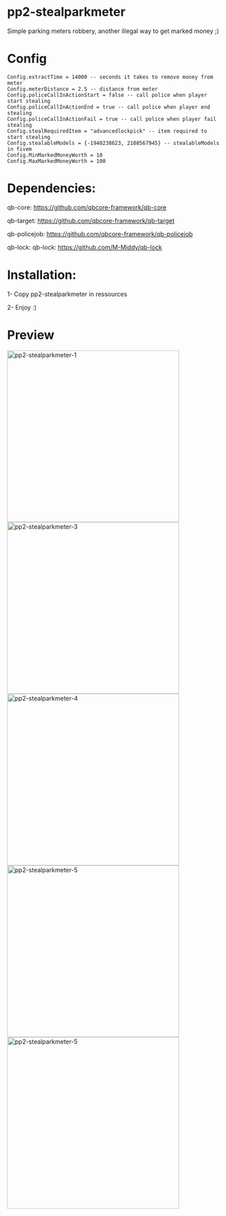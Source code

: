 # pp2-stealparkmeter
Simple parking meters robbery, another illegal way to get marked money ;)

# Config
```
Config.extractTime = 14000 -- seconds it takes to remove money from meter
Config.meterDistance = 2.5 -- distance from meter
Config.policeCallInActionStart = false -- call police when player start stealing
Config.policeCallInActionEnd = true -- call police when player end stealing
Config.policeCallInActionFail = true -- call police when player fail stealing
Config.stealRequiredItem = "advancedlockpick" -- item required to start stealing
Config.stealableModels = {-1940238623, 2108567945} -- stealableModels in fivem
Config.MinMarkedMoneyWorth = 10
Config.MaxMarkedMoneyWorth = 100
```

# Dependencies:
qb-core: https://github.com/qbcore-framework/qb-core

qb-target: https://github.com/qbcore-framework/qb-target

qb-policejob: https://github.com/qbcore-framework/qb-policejob

qb-lock: qb-lock: https://github.com/M-Middy/qb-lock

# Installation:
1- Copy pp2-stealparkmeter in ressources

2- Enjoy :)

# Preview
<p align="left">
<img src="https://i.imgur.com/7jXws3T.jpg" alt="pp2-stealparkmeter-1" width="400"/>
<img src="https://i.imgur.com/9bPNKDh.jpg" alt="pp2-stealparkmeter-3" width="400"/>
<img src="https://i.imgur.com/Q62H19F.jpg" alt="pp2-stealparkmeter-4" width="400"/>
<img src="https://i.imgur.com/JDEQpMM.jpg" alt="pp2-stealparkmeter-5" width="400"/>
<img src="https://i.imgur.com/J7X9TfR.jpg" alt="pp2-stealparkmeter-5" width="400"/>
</p>
